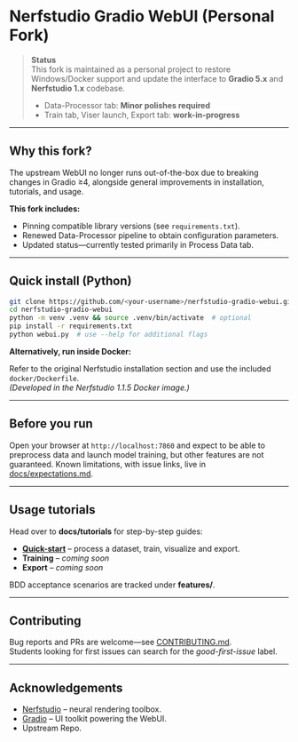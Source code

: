 # Nerfstudio Gradio WebUI (Personal Fork)

> **Status**  
> This fork is maintained as a personal project to restore Windows/Docker support and update the interface to **Gradio 5.x** and **Nerfstudio 1.x** codebase.  
> - Data-Processor tab: **Minor polishes required**  
> - Train tab, Viser launch, Export tab: **work-in-progress**

---

## Why this fork?

The upstream WebUI no longer runs out-of-the-box due to breaking changes in Gradio ≥4, alongside general improvements in installation, tutorials, and usage.  

**This fork includes:**

- Pinning compatible library versions (see `requirements.txt`).
- Renewed Data-Processor pipeline to obtain configuration parameters.
- Updated status—currently tested primarily in Process Data tab.

---

## Quick install (Python)

```bash
git clone https://github.com/<your-username>/nerfstudio-gradio-webui.git
cd nerfstudio-gradio-webui
python -m venv .venv && source .venv/bin/activate  # optional
pip install -r requirements.txt
python webui.py  # use --help for additional flags
```

**Alternatively, run inside Docker:**

Refer to the original Nerfstudio installation section and use the included `docker/Dockerfile`.  
*(Developed in the Nerfstudio 1.1.5 Docker image.)*

---

## Before you run

Open your browser at `http://localhost:7860` and expect to be able to preprocess data and launch model training, but other features are not guaranteed. 
Known limitations, with issue links, live in [docs/expectations.md](docs/expectations.md).

---

## Usage tutorials

Head over to **docs/tutorials** for step-by-step guides:

- **[Quick-start](docs/tutorials/quickstart.md)** – process a dataset, train, visualize and export.
- **Training** – *coming soon*  
- **Export** – *coming soon*

BDD acceptance scenarios are tracked under **features/**.

---

## Contributing

Bug reports and PRs are welcome—see [CONTRIBUTING.md](CONTRIBUTING.md).  
Students looking for first issues can search for the *good-first-issue* label.

---

## Acknowledgements

- [Nerfstudio](https://github.com/nerfstudio-project/nerfstudio) – neural rendering toolbox.  
- [Gradio](https://gradio.app/) – UI toolkit powering the WebUI.
- Upstream Repo.
